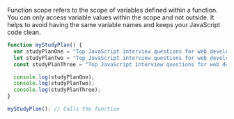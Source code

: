 Function scope refers to the scope of variables defined within a function. You can only access variable values within the scope and not outside. It helps to avoid having the same variable names and keeps your JavaScript code clean.

```javascript
function myStudyPlan() { 
  var studyPlanOne = "Top JavaScript interview questions for web developers";
  let studyPlanTwo = "Top JavaScript interview questions for web developers";
  const studyPlanThree = "Top JavaScript interview questions for web developers"; 

  console.log(studyPlanOne); 
  console.log(studyPlanTwo);  
  console.log(studyPlanThree); 
} 

myStudyPlan(); // Calls the function 
```